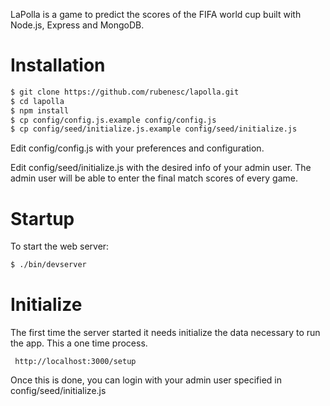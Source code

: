 
LaPolla is a game to predict the scores of the FIFA world cup built with Node.js, Express and MongoDB.

# Installation

```bash
$ git clone https://github.com/rubenesc/lapolla.git
$ cd lapolla
$ npm install
$ cp config/config.js.example config/config.js
$ cp config/seed/initialize.js.example config/seed/initialize.js
```

Edit config/config.js with your preferences and configuration.

Edit config/seed/initialize.js with the desired info of your admin
user. The admin user will be able to enter the final match scores of every game.

# Startup

To start the web server:

```bash
$ ./bin/devserver
```

# Initialize

The first time the server started it needs initialize
the data necessary to run the app. This a one time process.

```
 http://localhost:3000/setup
```

Once this is done, you can login with your admin user specified in config/seed/initialize.js
